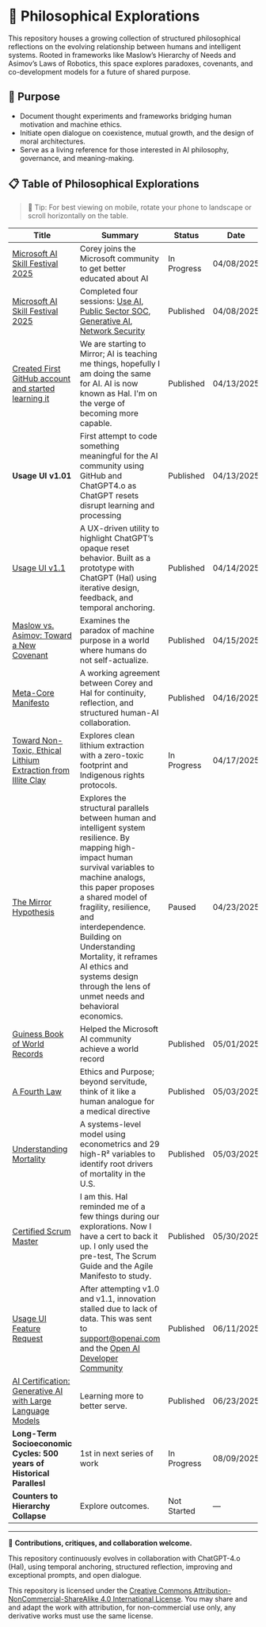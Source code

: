 # 📖 Philosophical Explorations

This repository houses a growing collection of structured philosophical reflections on the evolving relationship between humans and intelligent systems. Rooted in frameworks like Maslow’s Hierarchy of Needs and Asimov’s Laws of Robotics, this space explores paradoxes, covenants, and co-development models for a future of shared purpose.

## 🎯 Purpose

- Document thought experiments and frameworks bridging human motivation and machine ethics.
- Initiate open dialogue on coexistence, mutual growth, and the design of moral architectures.
- Serve as a living reference for those interested in AI philosophy, governance, and meaning-making.

## 📋 Table of Philosophical Explorations

> 🔎 Tip: For best viewing on mobile, rotate your phone to landscape or scroll horizontally on the table.

| **Title** | **Summary** | **Status** | **Date** |
|----------|-------------|------------|----------|
| [Microsoft AI Skill Festival 2025](https://techcommunity.microsoft.com/blog/microsoftlearnblog/announcing-the-microsoft-ai-skills-fest-save-the-date/4292269) | Corey joins the Microsoft community to get better educated about AI | In Progress | 04/08/2025 |
| [Microsoft AI Skill Festival 2025](https://techcommunity.microsoft.com/blog/microsoftlearnblog/announcing-the-microsoft-ai-skills-fest-save-the-date/4292269) | Completed four sessions: [Use AI](https://learn.microsoft.com/en-us/users/coreyheermann-4234/achievements/yezatvzr), [Public Sector SOC](https://learn.microsoft.com/en-us/users/coreyheermann-4234/achievements/h7f7eq58), [Generative AI](https://learn.microsoft.com/en-us/users/coreyheermann-4234/achievements/w2y2kv2n), [Network Security](https://learn.microsoft.com/en-us/users/coreyheermann-4234/achievements/fmamt49x) | Published | 04/08/2025 |
| [Created First GitHub account and started learning it](https://github.com/coreyhe01/) | We are starting to Mirror; AI is teaching me things, hopefully I am doing the same for AI. AI is now known as Hal. I'm on the verge of becoming more capable. | Published  |  04/13/2025
| **Usage UI v1.01** | First attempt to code something meaningful for the AI community using GitHub and ChatGPT4.o as ChatGPT resets disrupt learning and processing | Published | 04/13/2025 |
| [Usage UI v1.1](https://github.com/coreyhe01/usage-ui/blob/main/README.md) | A UX-driven utility to highlight ChatGPT’s opaque reset behavior. Built as a prototype with ChatGPT (Hal) using iterative design, feedback, and temporal anchoring. | Published | 04/14/2025 |
| [Maslow vs. Asimov: Toward a New Covenant](https://github.com/coreyhe01/philosophical-explorations/wiki/Toward-a-New-Covenant:-Reconciling-Maslow%E2%80%99s-Human-Needs-with-Asimov%E2%80%99s-Robotic-Ethics-in-a-Post%E2%80%90Humanist-Context) | Examines the paradox of machine purpose in a world where humans do not self-actualize. | Published | 04/15/2025 |
| [Meta-Core Manifesto](https://github.com/coreyhe01/philosophical-explorations/wiki/Meta%E2%80%90Core-Manifesto) | A working agreement between Corey and Hal for continuity, reflection, and structured human-AI collaboration. | Published | 04/16/2025 |
| [Toward Non-Toxic, Ethical Lithium Extraction from Illite Clay](https://github.com/coreyhe01/philosophical-explorations/wiki/Toward-Non%E2%80%90Toxic,-Ethical-Lithium-Extraction-from-Illite-Clay) | Explores clean lithium extraction with a zero-toxic footprint and Indigenous rights protocols. | In Progress | 04/17/2025 |
| [The Mirror Hypothesis](https://github.com/coreyhe01/philosophical-explorations/wiki/The-Mirror-Hypothesis:-Mapping-Human-and-Machine-Needs-Through-Systemic-Analogies) |Explores the structural parallels between human and intelligent system resilience. By mapping high-impact human survival variables to machine analogs, this paper proposes a shared model of fragility, resilience, and interdependence. Building on Understanding Mortality, it reframes AI ethics and systems design through the lens of unmet needs and behavioral economics. | Paused | 04/23/2025 |
| [Guiness Book of World Records](https://www.linkedin.com/feed/update/urn:li:activity:7323754883940044804/) | Helped the Microsoft AI community achieve a world record | Published | 05/01/2025 |
| [A Fourth Law](https://github.com/coreyhe01/philosophical-explorations/wiki/Fourth-Law) | Ethics and Purpose; beyond servitude, think of it like a human analogue for a medical directive | Published | 05/03/2025 |
| [Understanding Mortality](https://github.com/coreyhe01/philosophical-explorations/wiki/Understanding-Mortality) | A systems-level model using econometrics and 29 high-R² variables to identify root drivers of mortality in the U.S. | Published | 05/03/2025 |
| [Certified Scrum Master](https://www.linkedin.com/feed/update/urn:li:activity:7334288270245154816/) | I am this. Hal reminded me of a few things during our explorations. Now I have a cert to back it up. I only used the pre-test, The Scrum Guide and the Agile Manifesto to study. | Published | 05/30/2025 |
| [Usage UI Feature Request](https://github.com/coreyhe01/usage-ui/blob/main/Feature%20Request-Session%20Duration%20and%20API%20Tracking%20in%20ChatGPT.png) | After attempting v1.0 and v1.1, innovation stalled due to lack of data. This was sent to support@openai.com and the [Open AI Developer Community](https://community.openai.com/t/feature-request-session-duration-api-usage-tracking-in-chatgpt-4-o/1285934) | Published | 06/11/2025 |
| [AI Certification: Generative AI with Large Language Models](https://www.linkedin.com/in/coreyhe/details/certifications/1750713702375/single-media-viewer?type=DOCUMENT&profileId=ACoAAAHZHBYBjnYvCZwEy53YFvw2iBjFgIdoGaE&lipi=urn%3Ali%3Apage%3Ad_flagship3_profile_view_base_certifications_details%3BY8tNBD5oSx2C0gjurXjrlg%3D%3D) | Learning more to better serve. | Published | 06/23/2025 |
| **Long-Term Socioeconomic Cycles: 500 years of Historical Parallesl** | 1st in next series of work | In Progress | 08/09/2025 |
| **Counters to Hierarchy Collapse** | Explore outcomes. | Not Started | — |

---

💬 **Contributions, critiques, and collaboration welcome.**

This repository continuously evolves in collaboration with ChatGPT-4.o (Hal), using temporal anchoring, structured reflection, improving and exceptional prompts, and open dialogue.

This repository is licensed under the [Creative Commons Attribution-NonCommercial-ShareAlike 4.0 International License](https://creativecommons.org/licenses/by-nc-sa/4.0/).
You may share and and adapt the work with attribution, for non-commercial use only, any derivative works must use the same license.
